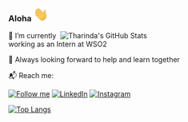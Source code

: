 ### Aloha <img src="https://raw.githubusercontent.com/ABSphreak/ABSphreak/master/gifs/Hi.gif" width="30">  


<img title="Tharinda's GitHub Stats" align="right" heigth="300" width="400" src="https://github-readme-stats.vercel.app/api?username=TharindaDilshan&hide=issues&count_private=true&icon_color=871489&title_color=01057d&bg_color=DEG,ffffff,e8ecfd&show_icons=true)"
/>
  
🔭 I’m currently working as an Intern at WSO2

👯 Always looking forward to help and learn together

📬 Reach me:

[<img src="https://img.shields.io/github/followers/TharindaDilshan?label=follow&style=social" height="22" title="Follow me" />](https://github.com/TharindaDilshan) 
[<img src="https://img.shields.io/badge/-LinkedIn-blue?style=flat-square&logo=Linkedin&logoColor=white&link=https://www.linkedin.com/in/tharinda-dilshan-piyadasa" height="22" title="LinkedIn" />](https://www.linkedin.com/in/tharinda-dilshan-piyadasa) 
[<img src="https://img.shields.io/badge/-Instagram-purple?style=flat-square&logo=Instagram&logoColor=white&link=https://www.instagram.com/tharinda_dilshan97" height="22" title="Instagram" />](https://www.instagram.com/tharinda_dilshan97)

[![Top Langs](https://github-readme-stats.vercel.app/api/top-langs/?username=TharindaDilshan&layout=compact&theme=tokyonight)](https://github.com/TharindaDilshan/github-readme-stats)

<!--
**TharindaDilshan/TharindaDilshan** is a ✨ _special_ ✨ repository because its `README.md` (this file) appears on your GitHub profile.

Here are some ideas to get you started:

- 🔭 I’m currently working on ...
- 🌱 I’m currently learning ...
- 👯 I’m looking to collaborate on ...
- 🤔 I’m looking for help with ...
- 💬 Ask me about ...
- 📫 How to reach me: ...
- 😄 Pronouns: ...
- ⚡ Fun fact: ...
-->
